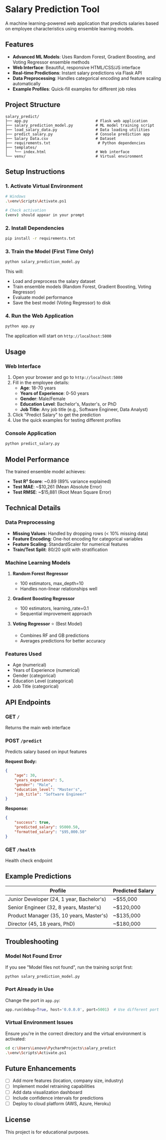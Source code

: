 # Salary Prediction Tool

A machine learning-powered web application that predicts salaries based on employee characteristics using ensemble learning models.

## Features

- **Advanced ML Models**: Uses Random Forest, Gradient Boosting, and Voting Regressor ensemble methods
- **Web Interface**: Beautiful, responsive HTML/CSS/JS interface
- **Real-time Predictions**: Instant salary predictions via Flask API
- **Data Preprocessing**: Handles categorical encoding and feature scaling automatically
- **Example Profiles**: Quick-fill examples for different job roles

## Project Structure

```
salary_predict/
├── app.py                              # Flask web application
├── salary_prediction_model.py          # ML model training script
├── load_salary_data.py                 # Data loading utilities
├── predict_salary.py                   # Console prediction app
├── Salary Data.csv                     # Dataset
├── requirements.txt                     # Python dependencies
├── templates/
│   └── index.html                      # Web interface
└── venv/                               # Virtual environment
```

## Setup Instructions

### 1. Activate Virtual Environment
```bash
# Windows
.\venv\Scripts\Activate.ps1

# Check activation
(venv) should appear in your prompt
```

### 2. Install Dependencies
```bash
pip install -r requirements.txt
```

### 3. Train the Model (First Time Only)
```bash
python salary_prediction_model.py
```

This will:
- Load and preprocess the salary dataset
- Train ensemble models (Random Forest, Gradient Boosting, Voting Regressor)
- Evaluate model performance
- Save the best model (Voting Regressor) to disk

### 4. Run the Web Application
```bash
python app.py
```

The application will start on `http://localhost:5000`

## Usage

### Web Interface
1. Open your browser and go to `http://localhost:5000`
2. Fill in the employee details:
   - **Age**: 18-70 years
   - **Years of Experience**: 0-50 years
   - **Gender**: Male/Female
   - **Education Level**: Bachelor's, Master's, or PhD
   - **Job Title**: Any job title (e.g., Software Engineer, Data Analyst)
3. Click "Predict Salary" to get the prediction
4. Use the quick examples for testing different profiles

### Console Application
```bash
python predict_salary.py
```

## Model Performance

The trained ensemble model achieves:
- **Test R² Score**: ~0.89 (89% variance explained)
- **Test MAE**: ~$10,261 (Mean Absolute Error)
- **Test RMSE**: ~$15,881 (Root Mean Square Error)

## Technical Details

### Data Preprocessing
- **Missing Values**: Handled by dropping rows (< 10% missing data)
- **Feature Encoding**: One-hot encoding for categorical variables
- **Feature Scaling**: StandardScaler for numerical features
- **Train/Test Split**: 80/20 split with stratification

### Machine Learning Models
1. **Random Forest Regressor**
   - 100 estimators, max_depth=10
   - Handles non-linear relationships well
   
2. **Gradient Boosting Regressor**
   - 100 estimators, learning_rate=0.1
   - Sequential improvement approach
   
3. **Voting Regressor** ⭐ (Best Model)
   - Combines RF and GB predictions
   - Averages predictions for better accuracy

### Features Used
- Age (numerical)
- Years of Experience (numerical)
- Gender (categorical)
- Education Level (categorical)
- Job Title (categorical)

## API Endpoints

### GET `/`
Returns the main web interface

### POST `/predict`
Predicts salary based on input features

**Request Body:**
```json
{
    "age": 30,
    "years_experience": 5,
    "gender": "Male",
    "education_level": "Master's",
    "job_title": "Software Engineer"
}
```

**Response:**
```json
{
    "success": true,
    "predicted_salary": 95000.50,
    "formatted_salary": "$95,000.50"
}
```

### GET `/health`
Health check endpoint

## Example Predictions

| Profile | Predicted Salary |
|---------|------------------|
| Junior Developer (24, 1 year, Bachelor's) | ~$55,000 |
| Senior Engineer (32, 8 years, Master's) | ~$120,000 |
| Product Manager (35, 10 years, Master's) | ~$135,000 |
| Director (45, 18 years, PhD) | ~$180,000 |

## Troubleshooting

### Model Not Found Error
If you see "Model files not found", run the training script first:
```bash
python salary_prediction_model.py
```

### Port Already in Use
Change the port in `app.py`:
```python
app.run(debug=True, host='0.0.0.0', port=5001)  # Use different port
```

### Virtual Environment Issues
Ensure you're in the correct directory and the virtual environment is activated:
```bash
cd c:\Users\Lenovo\PycharmProjects\salary_predict
.\venv\Scripts\Activate.ps1
```

## Future Enhancements

- [ ] Add more features (location, company size, industry)
- [ ] Implement model retraining capabilities
- [ ] Add data visualization dashboard
- [ ] Include confidence intervals for predictions
- [ ] Deploy to cloud platform (AWS, Azure, Heroku)

## License

This project is for educational purposes.
